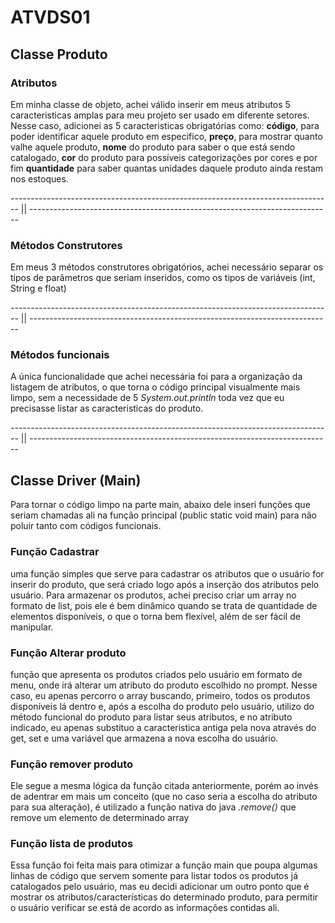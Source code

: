 # ATVDS01

## Classe Produto
### Atributos
Em minha classe de objeto, achei válido inserir em meus atributos 5 caracteristicas amplas para meu projeto ser usado em diferente setores. Nesse caso, adicionei as 5 caracteristicas obrigatórias como: **código**, para poder identificar aquele produto em especifico, **preço**, para mostrar quanto valhe aquele produto, **nome** do produto para saber o que está sendo catalogado, **cor** do produto para possíveis categorizações por cores e por fim **quantidade** para saber quantas unidades daquele produto ainda restam nos estoques.

-------------------------------------------------------------------------------- || ---------------------------------------------------------------------------
### Métodos Construtores
Em meus 3 métodos construtores obrigatórios, achei necessário separar os tipos de parâmetros que seriam inseridos, como os tipos de variáveis (int, String e float)

-------------------------------------------------------------------------------- || ---------------------------------------------------------------------------
### Métodos funcionais
A única funcionalidade que achei necessária foi para a organização da listagem de atributos, o que torna o código principal visualmente mais limpo, sem a necessidade de 5 *System.out.println* toda vez que eu precisasse listar as caracteristicas do produto.

-------------------------------------------------------------------------------- || ---------------------------------------------------------------------------
## Classe Driver (Main)
Para tornar o código limpo na parte main, abaixo dele inseri funções que seriam chamadas ali na função principal (public static void main) para não poluir tanto com códigos funcionais.

### Função Cadastrar
uma função simples que serve para cadastrar os atributos que o usuário for inserir do produto, que será criado logo após a inserção dos atributos pelo usuário. Para armazenar os produtos, achei preciso criar um array no formato de list, pois ele é bem dinâmico quando se trata de quantidade de elementos disponíveis, o que o torna bem flexível, além de ser fácil de manipular.

### Função Alterar produto
função que apresenta os produtos criados pelo usuário em formato de menu, onde irá alterar um atributo do produto escolhido no prompt. Nesse caso, eu apenas percorro o array buscando, primeiro, todos os produtos disponíveis lá dentro e, após a escolha do produto pelo usuário, utilizo do método funcional do produto para listar seus atributos, e no atributo indicado, eu apenas substituo a caracteristica antiga pela nova através do get, set e uma variável que armazena a nova escolha do usuário.

### Função remover produto
Ele segue a mesma lógica da função citada anteriormente, porém ao invés de adentrar em mais um conceito (que no caso seria a escolha do atributo para sua alteração), é utilizado a função nativa do java *.remove()* que remove um elemento de determinado array

### Função lista de produtos
Essa função foi feita mais para otimizar a função main que poupa algumas linhas de código que servem somente para listar todos os produtos já catalogados pelo usuário, mas eu decidi adicionar um outro ponto que é mostrar os atributos/características do determinado produto, para permitir o usuário verificar se está de acordo as informações contidas ali. 

